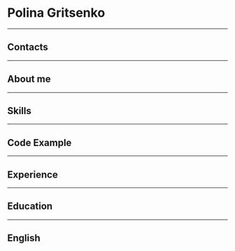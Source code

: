 # Polina Gritsenko
---
## Contacts
---
## About me
---
## Skills
---
## Code Example
---
## Experience
---
## Education
---
## English
